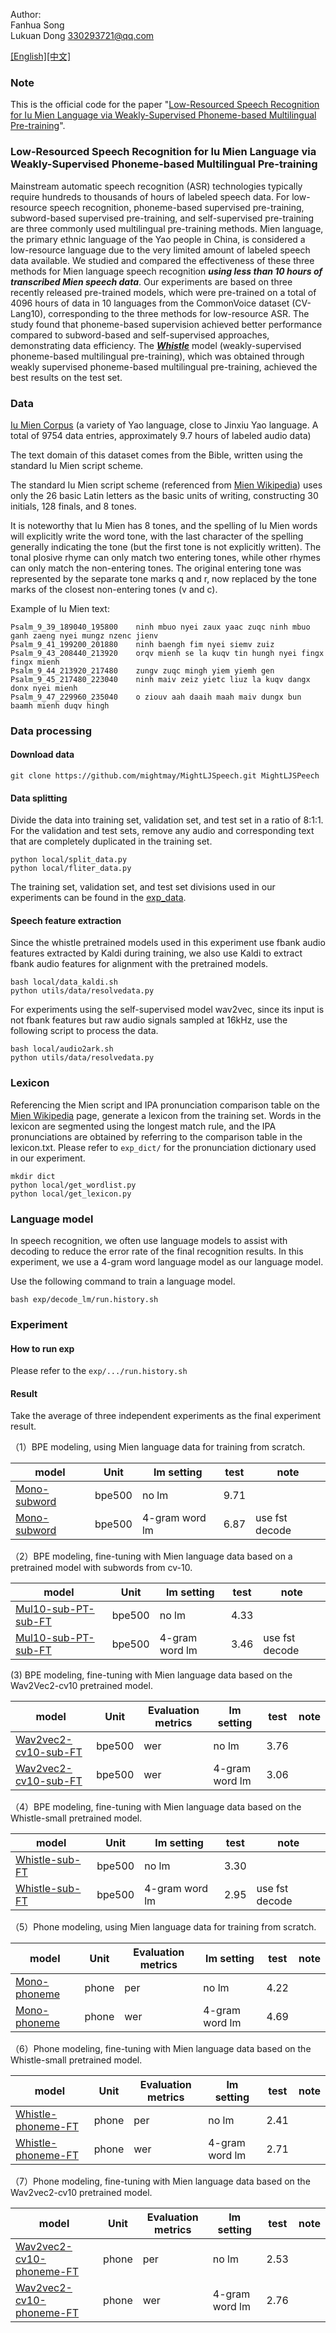Author:
<br>Fanhua Song
<br>Lukuan Dong 330293721@qq.com

[[English]](./README.md)[[中文]](./README-zh.md)

### Note

 This is the official code for the paper "[Low-Resourced Speech Recognition for Iu Mien Language via Weakly-Supervised Phoneme-based Multilingual Pre-training](https://arxiv.org/abs/2407.13292)". 

### Low-Resourced Speech Recognition for Iu Mien Language via Weakly-Supervised Phoneme-based Multilingual Pre-training

Mainstream automatic speech recognition (ASR) technologies typically require hundreds to thousands of hours of labeled speech data. For low-resource speech recognition, phoneme-based supervised pre-training, subword-based supervised pre-training, and self-supervised pre-training are three commonly used multilingual pre-training methods. Mien language, the primary ethnic language of the Yao people in China, is considered a low-resource language due to the very limited amount of labeled speech data available. We studied and compared the effectiveness of these three methods for Mien language speech recognition ***using less than 10 hours of transcribed Mien speech data***. Our experiments are based on three recently released pre-trained models, which were pre-trained on a total of 4096 hours of data in 10 languages from the CommonVoice dataset (CV-Lang10), corresponding to the three methods for low-resource ASR. The study found that phoneme-based supervision achieved better performance compared to subword-based and self-supervised approaches, demonstrating data efficiency. The [***Whistle***](https://arxiv.org/abs/2406.02166) model (weakly-supervised phoneme-based multilingual pre-training), which was obtained through weakly supervised phoneme-based multilingual pre-training, achieved the best results on the test set.


### Data

[Iu Mien Corpus](https://github.com/mightmay/MightLJSpeech/tree/master/MightLJSpeech-1.1/csv) (a variety of Yao language, close to Jinxiu Yao language. A total of 9754 data entries, approximately 9.7 hours of labeled audio data)

The text domain of this dataset comes from the Bible, written using the standard Iu Mien script scheme.

The standard Iu Mien script scheme (referenced from [Mien Wikipedia](https://zh.wikipedia.org/wiki/%E5%8B%89%E6%96%B9%E8%A8%80)) uses only the 26 basic Latin letters as the basic units of writing, constructing 30 initials, 128 finals, and 8 tones.

It is noteworthy that Iu Mien has 8 tones, and the spelling of Iu Mien words will explicitly write the word tone, with the last character of the spelling generally indicating the tone (but the first tone is not explicitly written). The tonal plosive rhyme can only match two entering tones, while other rhymes can only match the non-entering tones. The original entering tone was represented by the separate tone marks q and r, now replaced by the tone marks of the closest non-entering tones (v and c).

Example of Iu Mien text:

```
Psalm_9_39_189040_195800	ninh mbuo nyei zaux yaac zuqc ninh mbuo ganh zaeng nyei mungz nzenc jienv
Psalm_9_41_199200_201880	ninh baengh fim nyei siemv zuiz
Psalm_9_43_208440_213920	orqv mienh se la kuqv tin hungh nyei fingx fingx mienh
Psalm_9_44_213920_217480	zungv zuqc mingh yiem yiemh gen
Psalm_9_45_217480_223040	ninh maiv zeiz yietc liuz la kuqv dangx donx nyei mienh
Psalm_9_47_229960_235040	o ziouv aah daaih maah maiv dungx bun baamh mienh duqv hingh
```

 
### Data processing
#### Download data
```shell
git clone https://github.com/mightmay/MightLJSpeech.git MightLJSPeech
```
#### Data splitting

Divide the data into training set, validation set, and test set in a ratio of 8:1:1.
For the validation and test sets, remove any audio and corresponding text that are completely duplicated in the training set.

```shell
python local/split_data.py
python local/fliter_data.py
```

The training set, validation set, and test set divisions used in our experiments can be found in the [exp_data](./exp_data/).



#### Speech feature extraction

Since the whistle pretrained models used in this experiment use fbank audio features extracted by Kaldi during training, we also use Kaldi to extract fbank audio features for alignment with the pretrained models.

```shell
bash local/data_kaldi.sh
python utils/data/resolvedata.py
```

For experiments using the self-supervised model wav2vec, since its input is not fbank features but raw audio signals sampled at 16kHz, use the following script to process the data.

```shell
bash local/audio2ark.sh
python utils/data/resolvedata.py
```

### Lexicon 


Referencing the Mien script and IPA pronunciation comparison table on the [Mien Wikipedia](https://zh.wikipedia.org/wiki/%E5%8B%89%E6%96%B9%E8%A8%80#:~:text=%E6%B1%89%E8%AF%AD%E6%8B%BC%E9%9F%B3%E5%BE%88%E5%83%8F%E3%80%82-,IMUS%E6%8B%BC%E5%86%99%E5%AF%B9%E5%BA%94,-%5B%E7%BC%96%E8%BE%91%5D) page, generate a lexicon from the training set. Words in the lexicon are segmented using the longest match rule, and the IPA pronunciations are obtained by referring to the comparison table in the lexicon.txt. Please refer to `exp_dict/` for the pronunciation dictionary used in our experiment.


```shell
mkdir dict
python local/get_wordlist.py
python local/get_lexicon.py
```

### Language model

In speech recognition, we often use language models to assist with decoding to reduce the error rate of the final recognition results. In this experiment, we use a 4-gram word language model as our language model.

Use the following command to train a language model.

```shell
bash exp/decode_lm/run.history.sh
```

### Experiment 

#### How to run exp
Please refer to the `exp/.../run.history.sh`

#### Result

Take the average of three independent experiments as the final experiment result.

（1）BPE modeling, using Mien language data for training from scratch.

| model                            | Unit | lm setting   | test | note |
| -------------------------------- | ---- | ---- | -----  | ---- |
| [Mono-subword](exp/Mono-subword/) | bpe500  | no lm | 9.71 | |
| [Mono-subword](exp/Mono-subword/) | bpe500  | 4-gram word lm  | 6.87 | use fst decode |

（2）BPE modeling, fine-tuning with Mien language data based on a pretrained model with subwords from cv-10.

| model                            | Unit | lm setting  | test | note |
| -------------------------------- | ---- | ---- | -----  | ---- |
| [Mul10-sub-PT-sub-FT](exp/Mul10-sub-PT-sub-FT/) | bpe500  | no lm  | 4.33 | |
| [Mul10-sub-PT-sub-FT](exp/Mul10-sub-PT-sub-FT/) | bpe500  | 4-gram word lm | 3.46 | use fst decode |

(3) BPE modeling, fine-tuning with Mien language data based on the Wav2Vec2-cv10 pretrained model.

| model                            | Unit | Evaluation metrics | lm setting  | test | note |
| -------------------------------- | ---- | ---- | ----- | --- | ---- | 
| [Wav2vec2-cv10-sub-FT](exp/Wav2vec2-cv10-sub-FT/) | bpe500  | wer | no lm | 3.76 | |
| [Wav2vec2-cv10-sub-FT](exp/Wav2vec2-cv10-sub-FT) | bpe500  | wer  | 4-gram word lm | 3.06 | | 

（4）BPE modeling, fine-tuning with Mien language data based on the Whistle-small pretrained model.

| model                            | Unit | lm setting   | test | note |
| -------------------------------- | ---- | ---- | -----  | ---- |
| [Whistle-sub-FT](exp/Whistle-sub-FT/) | bpe500  | no lm  | 3.30 | |
| [Whistle-sub-FT](exp/Whistle-sub-FT) | bpe500  | 4-gram word lm  | 2.95  | use fst decode |

（5）Phone modeling, using Mien language data for training from scratch.

| model                            | Unit | Evaluation metrics | lm setting  | test | note |
| -------------------------------- | ---- | ---- | ----  | ---- | ---- |
| [Mono-phoneme](exp/Mono-phoneme/) | phone  | per | no lm | 4.22 | |
| [Mono-phoneme](exp/Mono-phoneme) | phone  | wer |4-gram word lm  | 4.69 | |


（6）Phone modeling, fine-tuning with Mien language data based on the Whistle-small pretrained model.

| model                            | Unit | Evaluation metrics | lm setting  | test | note |
| -------------------------------- | ---- | ---- | ----- | ----- | ---- |
| [Whistle-phoneme-FT](exp/Whistle-phoneme-FT/) | phone  | per | no lm  | 2.41 | |
| [Whistle-phoneme-FT](exp/Whistle-phoneme-FT/) | phone  | wer | 4-gram word lm  | 2.71 | |

（7）Phone modeling, fine-tuning with Mien language data based on the Wav2vec2-cv10 pretrained model.

| model                            | Unit | Evaluation metrics | lm setting  | test | note |
| -------------------------------- | ---- | ---- | ----- | ----- | ---- |
| [Wav2vec2-cv10-phoneme-FT](exp/Wav2vec2-cv10-phoneme-FT/) | phone  | per | no lm | 2.53 | |
| [Wav2vec2-cv10-phoneme-FT](exp/Wav2vec2-cv10-phoneme-FT) | phone  | wer | 4-gram word lm  | 2.76 | |

